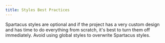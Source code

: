 ```yaml
---
title: Styles Best Practices
---
```


Spartacus styles are optional and if the project has a very custom design and has time to do everything from scratch, it's best to turn them off immediately. Avoid using global styles to overwrite Spartacus styles.
